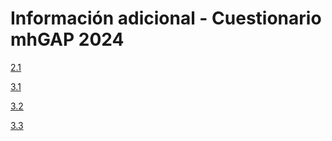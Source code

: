 # Información adicional - Cuestionario mhGAP 2024


[2.1](https://mh-gap.github.io/cuestionario_2024/2_1.html)

[3.1](https://mh-gap.github.io/cuestionario_2024/3_1.html)

[3.2](https://mh-gap.github.io/cuestionario_2024/3_2.html)

[3.3](https://mh-gap.github.io/cuestionario_2024/3_3.html)
